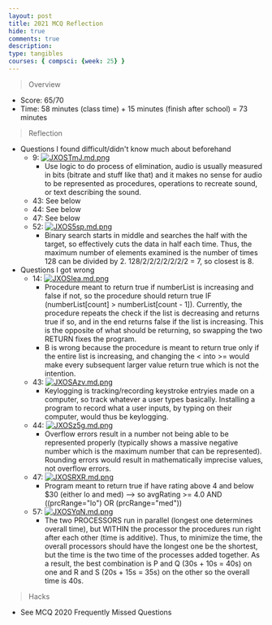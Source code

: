 ```yaml
---
layout: post
title: 2021 MCQ Reflection
hide: true
comments: true
description: 
type: tangibles
courses: { compsci: {week: 25} }
---
```


> Overview
- Score: 65/70
- Time: 58 minutes (class time) + 15 minutes (finish after school) = 73 minutes

> Reflection
- Questions I found difficult/didn't know much about beforehand
    - 9: [![JXOSTmJ.md.png](https://iili.io/JXOSTmJ.md.png)](https://freeimage.host/i/JXOSTmJ)
        - Use logic to do process of elimination, audio is usually measured in bits (bitrate and stuff like that) and it makes no sense for audio to be represented as procedures, operations to recreate sound, or text describing the sound.
    - 43: See below
    - 44: See below
    - 47: See below
    - 52: [![JXOS5sp.md.png](https://iili.io/JXOS5sp.md.png)](https://freeimage.host/i/JXOS5sp)
        - Binary search starts in middle and searches the half with the target, so effectively cuts the data in half each time. Thus, the maximum number of elements examined is the number of times 128 can be divided by 2. 128/2/2/2/2/2/2/2 = 7, so closest is 8.
- Questions I got wrong
    - 14: [![JXOSIea.md.png](https://iili.io/JXOSIea.md.png)](https://freeimage.host/i/JXOSIea)
        - Procedure meant to return true if numberList is increasing and false if not, so the procedure should return true IF (numberList[count] > numberList[count - 1]). Currently, the procedure repeats the check if the list is decreasing and returns true if so, and in the end returns false if the list is increasing. This is the opposite of what should be returning, so swapping the two RETURN fixes the program.
        - B is wrong because the procedure is meant to return true only if the entire list is increasing, and changing the < into >= would make every subsequent larger value return true which is not the intention. 
    - 43: [![JXOSAzv.md.png](https://iili.io/JXOSAzv.md.png)](https://freeimage.host/i/JXOSAzv)
        - Keylogging is tracking/recording keystroke entryies made on a computer, so track whatever a user types basically. Installing a program to record what a user inputs, by typing on their computer, would thus be keylogging.
    - 44: [![JXOSz5g.md.png](https://iili.io/JXOSz5g.md.png)](https://freeimage.host/i/JXOSz5g)
        - Overflow errors result in a number not being able to be represented properly (typically shows a massive negative number which is the maximum number that can be represented). Rounding errors would result in mathematically imprecise values, not overflow errors.
    - 47: [![JXOSRXR.md.png](https://iili.io/JXOSRXR.md.png)](https://freeimage.host/i/JXOSRXR)
        - Program meant to return true if have rating above 4 and below $30 (either lo and med) --> so avgRating >= 4.0 AND ((prcRange="lo") OR (prcRange="med"))
    - 57: [![JXOSYqN.md.png](https://iili.io/JXOSYqN.md.png)](https://freeimage.host/i/JXOSYqN)
        - The two PROCESSORS run in parallel (longest one determines overall time), but WITHIN the processor the procedures run right after each other (time is additive). Thus, to minimize the time, the overall processors should have the longest one be the shortest, but the time is the two time of the processes added together. As a result, the best combination is P and Q (30s + 10s = 40s) on one and R and S (20s + 15s = 35s) on the other so the overall time is 40s. 

> Hacks
- See MCQ 2020 Frequently Missed Questions